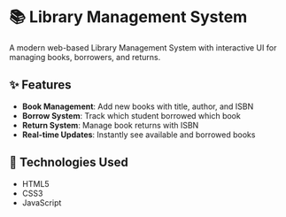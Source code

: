 # 📚 Library Management System

A modern web-based Library Management System with interactive UI for managing books, borrowers, and returns.


## ✨ Features

- **Book Management**: Add new books with title, author, and ISBN
- **Borrow System**: Track which student borrowed which book
- **Return System**: Manage book returns with ISBN
- **Real-time Updates**: Instantly see available and borrowed books

## 🚀 Technologies Used
  - HTML5
  - CSS3
  - JavaScript
